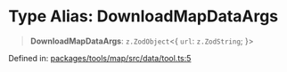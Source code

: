# Type Alias: DownloadMapDataArgs

> **DownloadMapDataArgs**: `z.ZodObject`\<\{ `url`: `z.ZodString`; \}\>

Defined in: [packages/tools/map/src/data/tool.ts:5](https://github.com/GeoDaCenter/openassistant/blob/37d127dc7a76d6b5cf9de906c055e4c904e3dfed/packages/tools/map/src/data/tool.ts#L5)

